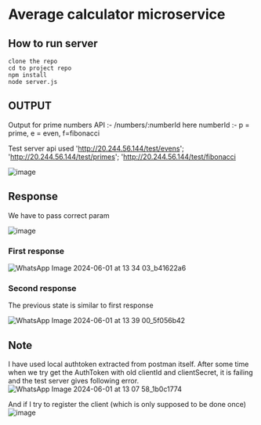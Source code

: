 # Average calculator microservice

## How to run server 
`clone the repo` <br />
`cd to project repo` <br />
`npm install` <br />
`node server.js` <br />

## OUTPUT
Output for prime numbers 
API :- /numbers/:numberId 
here numberId :- p = prime, e = even, f=fibonacci 

Test server api used
'http://20.244.56.144/test/evens';
'http://20.244.56.144/test/primes';
'http://20.244.56.144/test/fibonacci

![image](https://github.com/Tanya-DSU/ENG21CT0044_BE/assets/141429948/73ed5f35-2fcd-4294-8251-817724ce9e77)


## Response 
We have to pass correct param 

![image](https://github.com/Tanya-DSU/ENG21CT0044_BE/assets/141429948/0af1f6cc-cce7-4a21-b59d-d657821667f1)

### First response 
![WhatsApp Image 2024-06-01 at 13 34 03_b41622a6](https://github.com/Tanya-DSU/ENG21CT0044_BE/assets/141429948/a70b1ff8-3f8f-4843-9425-f188873f6d6b)

### Second response
The previous state is similar to first response

![WhatsApp Image 2024-06-01 at 13 39 00_5f056b42](https://github.com/Tanya-DSU/ENG21CT0044_BE/assets/141429948/9a9fb376-92c0-4414-a223-97a4703f5105)






## Note 
I have used local authtoken extracted from postman itself. After some time when we try get the AuthToken with old clientId and clientSecret, it is failing and the test server gives following error.
![WhatsApp Image 2024-06-01 at 13 07 58_1b0c1774](https://github.com/Tanya-DSU/ENG21CT0044_BE/assets/141429948/bb30aa1a-5954-4af5-a525-42391d2a12a9)

And if I try to register the client (which is only supposed to be done once)
![image](https://github.com/Tanya-DSU/ENG21CT0044_BE/assets/141429948/5692e682-7750-478a-9240-7b10de2fbbd5)



